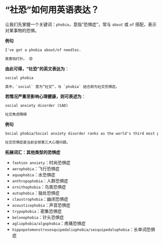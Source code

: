 # “社恐”如何用英语表达？

让我们先掌握一个关键词：`phobia`，意指“恐惧症”，常与 `about` 或 `of` 搭配，表示对某事物的恐惧。

**例句**

```txt
I've got a phobia about/of needles.

我害怕打针。 😰
```

**由此可得，“社恐”的英文表达为**：

```txt
social phobia

其中，`social` 意为“社交”，与 `phobia` 结合即为社交恐惧症。
```

**若情况严重至影响心理健康，则可表述为**：

```txt
social anxiety disorder (SAD)

社交焦虑障碍
```

**例句**

```txt
Social phobia/Social anxiety disorder ranks as the world's third most prevalent psychological issue today.

社交恐惧症是当前全球第三大心理问题。
```

**拓展词汇：其他类型的恐惧症**

- `fashion anxiety`：时尚恐惧症
- `aerophobia`：飞行恐惧症
- `aquaphobia`：水恐惧症
- `anthropophobia`：人群恐惧症
- `ornithophobia`：鸟类恐惧症
- `autophobia`：独处恐惧症
- `claustrophobia`：幽闭恐惧症
- `acousticophobia`：声音恐惧症
- `trypophobia`：密集恐惧症
- `belonephobia`：针头恐惧症
- `agliophobia/algophobia`：疼痛恐惧症
- `hippopotomonstrosesquipedaliophobia/sesquipedalophobia`：长单词恐惧症
